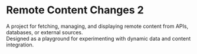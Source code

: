 # Remote Content  Changes 2

A project for fetching, managing, and displaying remote content from APIs, databases, or external sources.  
Designed as a playground for experimenting with dynamic data and content integration.

